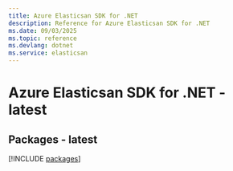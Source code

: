```yaml
---
title: Azure Elasticsan SDK for .NET
description: Reference for Azure Elasticsan SDK for .NET
ms.date: 09/03/2025
ms.topic: reference
ms.devlang: dotnet
ms.service: elasticsan
---
```

# Azure Elasticsan SDK for .NET - latest
## Packages - latest
[!INCLUDE [packages](elasticsan-index.md)]